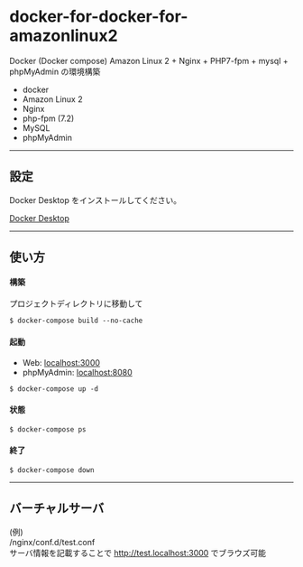 # docker-for-docker-for-amazonlinux2

Docker (Docker compose)
Amazon Linux 2 + Nginx + PHP7-fpm + mysql + phpMyAdmin の環境構築

- docker
- Amazon Linux 2
- Nginx
- php-fpm (7.2)
- MySQL
- phpMyAdmin

---

## 設定

Docker Desktop をインストールしてください。

[Docker Desktop](https://www.docker.com/products/docker-desktop)

---

## 使い方

#### 構築

プロジェクトディレクトリに移動して

```
$ docker-compose build --no-cache
```

#### 起動

- Web: [localhost:3000](http//localhost:3000)
- phpMyAdmin: [localhost:8080](http://localhost:8080)

```
$ docker-compose up -d
```

#### 状態

```
$ docker-compose ps
```

#### 終了

```
$ docker-compose down
```

---

## バーチャルサーバ

(例)  
/nginx/conf.d/test.conf  
サーバ情報を記載することで http://test.localhost:3000 でブラウズ可能
